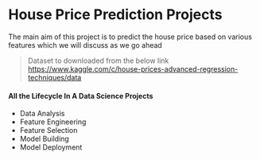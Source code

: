 # House Price Prediction Projects
The main aim of this project is to predict the house price based on various features which we will discuss as we go ahead

>Dataset to downloaded from the below link
>https://www.kaggle.com/c/house-prices-advanced-regression-techniques/data

#### All the Lifecycle In A Data Science Projects
- Data Analysis
- Feature Engineering
- Feature Selection
- Model Building
- Model Deployment
